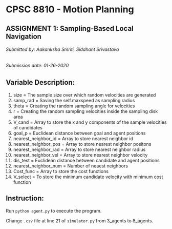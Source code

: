 # CPSC 8810 - Motion Planning
## ASSIGNMENT 1: Sampling-Based Local Navigation
###### Submitted by: Aakanksha Smriti, Siddhant Srivastava
###### Submission date: 01-26-2020

## Variable Description:
1. size = The sample size over which random velocities are generated
2. samp_rad = Saving the self.maxspeed as sampling radius
3. theta = Creating the random sampling angle for velocities
4. r = Creating the random sampling velocities inside the sampling disk area
5. V_cand = Array to store the x and y components of the sample velocities of candidates
6. goal_p = Euclidean distance between goal and agent positions
7. nearest_neighbor_id = Array to store nearest neighbor id
8. nearest_neighbor_pos = Array to store nearest neighbor positons
9. nearest_neighbor_rad = Array to store nearest neighbor radius
10. nearest_neighbor_vel = Array to store nearest neighbor velocity
11. dis_test = Euclidean distance between candidate and agent positions
12. nearest_neighbor_num = Number of neaest neighbors
13. Cost_func = Array to store the cost functions
14. V_select = To store the minimum candidate velocity with minimum cost function

## Instruction:
Run `python agent.py` to execute the program.

Change `.csv` file at line 21 of `simulator.py` from 3_agents to 8_agents.
